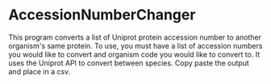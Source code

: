 # AccessionNumberChanger
This program converts a list of Uniprot protein accession number to another organism's same protein. 
To use, you must have a list of accession numbers you would like to convert and organism code you would like to convert to.
It uses the Uniprot API to convert between species. Copy paste the output and place in a csv.
